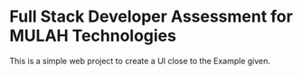# Full Stack Developer Assessment for MULAH Technologies

This is a simple web project to create a UI close to the Example given.
